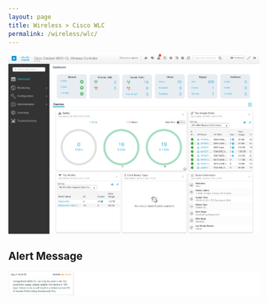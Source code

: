 ```yaml
---
layout: page
title: Wireless > Cisco WLC
permalink: /wireless/wlc/
---
```


<img class="screenshot" src="/assets/images/dc24-wireless-cisco-wlc.png" />

## Alert Message

<img class="screenshot" src="/assets/images/dc24-wireless-cisco-wlc-licence-alert.png" />
